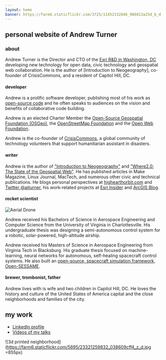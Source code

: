 ```yaml
---
layout: home
banner: https://farm4.staticflickr.com/3725/11452152846_986013a25d_b_d.jpg
---
```


## personal website of Andrew Turner

### about

Andrew Turner is the Director and CTO of the [Esri R&amp;D in Washington, DC](http://dc.esri.com) developing new technology for open data, civic technology and geospatial web collaboration. He is the author of [Introduction to Neogeography], co-founder of CrisisCommons, and a resident of Capitol Hill, DC.

#### developer

Andrew is a prolific software developer, publishing most of his work as [open-source code](https://github.com/ajturner) and he often speaks to audiences on the vision and benefits of collaborative code building.

Andrew is an elected Charter Member the [Open-Source Geospatial Foundation (OSGeo)](http://www.osgeo.org/), the [OpenStreetMap Foundation](http://wiki.openstreetmap.org/wiki/Foundation) and the [Open Web Foundation](http://www.openwebfoundation.org/).

Andrew is the co-founder of [CrisisCommons](https://crisiscommons.org/), a global community of technology volunteers that support humanitarian assistant in disasters.  

#### writer

Andrew is the author of ["Introduction to Neogeography"](http://shop.oreilly.com/product/9780596529956.do) and ["Where2.0: The State of the Geospatial Web"](http://shop.oreilly.com/product/9780596522568.do). He has published articles in Make Magazine, Linux Journal, MacTech, and numerous other civic and technical publications. He blogs personal perspectives at [highearthorbit.com](http://highearthorbit.com) and [Twitter @ajturner](https://twitter.com/ajturner), his work-related projects at [Esri Insider](https://blogs.esri.com/esri/esri-insider/author/ajturner/) and [ArcGIS Blog](https://blogs.esri.com/esri/arcgis/author/ajturner/).

#### rocket scientist

![Aerial Drone](https://farm8.staticflickr.com/7558/15685514648_7f2f76b05c_z_d.jpg)

Andrew received his Bachelors of Science in Aerospace Engineering and Computer Science from the University of Virginia in Charlottesville. His undergraduate thesis was designing a semi-autonomous control system for a robotic, solar-powered, high-altitude airship.

Andrew received his Masters of Science in Aerospace Engineering from Virginia Tech in Blacksburg. His graduate thesis focused on machine-learning, neural networks for autonomous, self-healing spacecraft control systems. He also built an [open-source, spacecraft simulation framework, Open-SESSAME](http://github.com/spacecraft).

#### brewer, trombonist, father

Andrew lives with is wife and two children in Capitol Hill, DC. He loves the history and culture of the United States of America capital and the close neighborhoods and families of the city.


## my work

- [LinkedIn profile](https://www.linkedin.com/in/ajturner/)
- [Videos of my talks](https://www.youtube.com/playlist?list=PLJN4HgE09_NTKB8WYsGL8_1AIPfu0eemF)

![3d printed neighborhood](https://farm6.staticflickr.com/5695/23321259832_038609cff4_z_d.jpg =855px)
